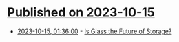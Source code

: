 # [Published on 2023-10-15](index.md)

* [2023-10-15, 01:36:00](https://hardware.slashdot.org/story/23/10/14/236219/is-glass-the-future-of-storage?utm_source=rss1.0mainlinkanon&utm_medium=feed) - [Is Glass the Future of Storage?](https://hardware.slashdot.org/story/23/10/14/236219/is-glass-the-future-of-storage?utm_source=rss1.0mainlinkanon&utm_medium=feed)
